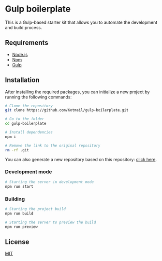 # Gulp boilerplate

This is a Gulp-based starter kit that allows you to automate the development and build process.

## Requirements

- [Node.js](https://nodejs.org)
- [Npm](https://www.npmjs.com)
- [Gulp](https://gulpjs.com)

## Installation

After installing the required packages, you can initialize a new project by running the following commands:

```bash
# Clone the repository
git clone https://github.com/Kotmail/gulp-boilerplate.git

# Go to the folder
cd gulp-boilerplate

# Install dependencies
npm i

# Remove the link to the original repository
rm -rf .git
```

You can also generate a new repository based on this repository: [click here](https://github.com/kotmail/gulp-boilerplate/generate).

### Development mode

```bash
# Starting the server in development mode
npm run start
```

### Building

```bash
# Starting the project build
npm run build

# Starting the server to preview the build
npm run preview
```

## License

[MIT](https://github.com/Kotmail/gulp-boilerplate/blob/master/LICENSE)
